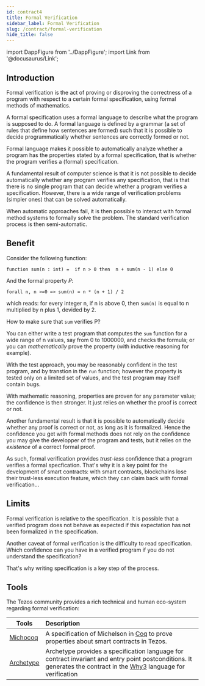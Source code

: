 ```yaml
---
id: contract4
title: Formal Verification
sidebar_label: Formal Verification
slug: /contract/formal-verification
hide_title: false
---
```

import DappFigure from '../DappFigure';
import Link from '@docusaurus/Link';

## Introduction

Formal verification is the act of proving or disproving the correctness of a program with respect to a certain formal specification, using formal methods of mathematics.

A formal specification uses a formal language to describe what the program is supposed to do. A formal language is defined by a grammar (a set of rules that define how sentences are formed) such that it is possible to decide programmatically whether sentences are correctly formed or not.

Formal language makes it possible to automatically analyze whether a program has the properties stated by a formal specification, that is whether the program verifies a (formal) specification.

A fundamental result of computer science is that it is not possible to decide automatically whether any program verifies any specification, that is that there is no single program that can decide whether a program verifies a specification. However, there is a wide range of verification problems (simpler ones) that can be solved automatically.

When automatic approaches fail, it is then possible to interact with formal method systems to formally solve the problem. The standard verification process is then semi-automatic.

## Benefit

Consider the following function:

```archetype
function sum(n : int) =  if n > 0 then  n + sum(n - 1) else 0
```

And the formal property *P*:

```archetype
forall n, n >=0 => sum(n) = n * (n + 1) / 2
```

which reads: for every integer n, if n is above 0, then `sum(n)` is equal to n multiplied by n plus 1, devided by 2.

How to make sure that `sum` verifies P?

You can either write a test program that computes the `sum` function for a wide range of n values, say from 0 to 1000000, and checks the formula; or you can *mathematically* prove the property (with inductive reasoning for example).

With the test approach, you may be reasonably confident in the test program, and by transtion in the `run` function; however the property is tested only on a limited set of values, and the test program may itself contain bugs.

With mathematic reasoning, properties are proven for any parameter value; the confidence is then stronger. It just relies on whether the proof is correct or not.

Another fundamental result is that it is possible to automatically decide whether any proof is correct or not, as long as it is formalized. Hence the confidence you get with formal methods does not rely on the confidence you may give the developper of the program and tests, but it relies on the *existence* of a correct formal proof.

As such, formal verification provides *trust-less* confidence that a program verifies a formal specfication. That's why it is a key point for the development of smart contracts: with smart contracts, blockchains lose their trust-less execution feature, which they can claim back with formal verification...

## Limits

Formal verification is relative to the specification. It is possible that a verified program does not behave as expected if this expectation has not been formalized in the specification.

Another caveat of formal verification is the difficulty to read specification. Which confidence can you have in a verified program if you do not understand the specification?

That's why writing specification is a key step of the process.

## Tools

The <Link to='/docs/dapp-tools/tezos'>Tezos</Link> community provides a rich technical and human eco-system regarding formal verification:

| Tools | Description |
| -- | :-- |
| <a href='https://gitlab.com/nomadic-labs/mi-cho-coq/' target='_blank'>Michocoq</a> | A specification of Michelson in <a href='https://coq.inria.fr/' target='_blank'>Coq</a> to prove properties about smart contracts in Tezos. |
| <a href='https://archetype-lang.org/'>Archetype</a> | Archetype provides a specification language for contract invariant and entry point postconditions. It generates the contract in the <a href='http://why3.lri.fr/' target='_blank'>Why3</a> language for verification |
